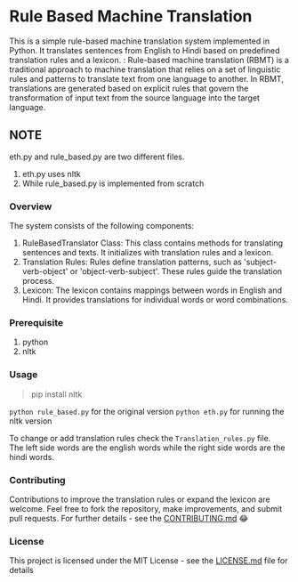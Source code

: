 # Rule Based Machine Translation
This is a simple rule-based machine translation system implemented in Python. It translates sentences from English to Hindi based on predefined translation rules and a lexicon.  : Rule-based machine translation (RBMT) is a traditional approach to machine translation that relies on a set of linguistic rules and patterns to translate text from one language to another. In RBMT, translations are generated based on explicit rules that govern the transformation of input text from the source language into the target language.

## NOTE
eth.py and rule_based.py are two different files.  
1. eth.py uses nltk
1. While rule_based.py is implemented from scratch  

### Overview
The system consists of the following components:

1. RuleBasedTranslator Class: This class contains methods for translating sentences and texts. It initializes with translation rules and a lexicon.
1. Translation Rules: Rules define translation patterns, such as 'subject-verb-object' or 'object-verb-subject'. These rules guide the translation process.
1. Lexicon: The lexicon contains mappings between words in English and Hindi. It provides translations for individual words or word combinations.

### Prerequisite 
1. python
1. nltk

### Usage 
> pip install nltk

`python rule_based.py` for the original version
`python eth.py` for running the nltk version 
 
To change or add translation rules check the `Translation_rules.py` file.  
The left side words are the english words while the right side words are the hindi words.

### Contributing
Contributions to improve the translation rules or expand the lexicon are welcome. Feel free to fork the repository, make improvements, and submit pull requests. For further details - see the [CONTRIBUTING.md](CONTRIBUTING.md) :joy:

### License
This project is licensed under the MIT License - see the [LICENSE.md](LICENSE.md) file for details

